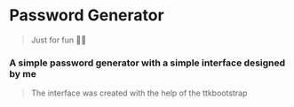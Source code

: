 <h1>Password Generator</h1>

> Just for fun 🧑‍🎓

### A simple password generator with a simple interface designed by me

> The interface was created with the help of the ttkbootstrap 

